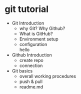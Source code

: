 # git tutorial

- Git Introduction
  - why Git? Why Github?
  - What is GitHub?
  - Environment setup
  - configuration  
    hello
- Github Introduction
  - create repo
  - connection
- Git basics
  - overall working procedures
  - push & pull
  - readme.md
